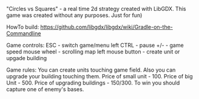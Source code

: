 "Circles vs Squares" - a real time 2d strategy created with LibGDX.
This game was created without any purposes. Just for fun)

HowTo build:
https://github.com/libgdx/libgdx/wiki/Gradle-on-the-Commandline

Game controls:
	ESC - switch game/menu
	left CTRL - pause
	+/- - game speed
	mouse wheel - scrolling map
	left mouse button - create unit or upgade building

Game rules:
	You can create units touching game field.
	Also you can upgrade your building touching them.
	Price of small unit - 100.
	Price of big Unit - 500.
	Price of upgrading buildings - 150/300.
	To win you should capture one of enemy's bases.
